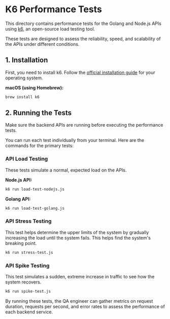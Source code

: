 # K6 Performance Tests

This directory contains performance tests for the Golang and Node.js APIs using [k6](https://k6.io/), an open-source load testing tool.

These tests are designed to assess the reliability, speed, and scalability of the APIs under different conditions.

## 1. Installation

First, you need to install k6. Follow the [official installation guide](https://k6.io/docs/getting-started/installation/) for your operating system.

**macOS (using Homebrew):**
```bash
brew install k6
```

## 2. Running the Tests

Make sure the backend APIs are running before executing the performance tests.

You can run each test individually from your terminal. Here are the commands for the primary tests:

### API Load Testing
These tests simulate a normal, expected load on the APIs.

**Node.js API:**
```bash
k6 run load-test-nodejs.js
```

**Golang API:**
```bash
k6 run load-test-golang.js
```

### API Stress Testing
This test helps determine the upper limits of the system by gradually increasing the load until the system fails. This helps find the system's breaking point.

```bash
k6 run stress-test.js
```

### API Spike Testing
This test simulates a sudden, extreme increase in traffic to see how the system recovers.

```bash
k6 run spike-test.js
```

By running these tests, the QA engineer can gather metrics on request duration, requests per second, and error rates to assess the performance of each backend service. 